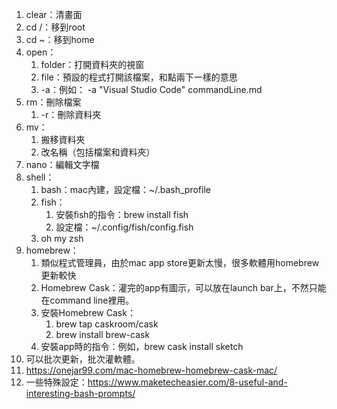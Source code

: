 1. clear：清畫面
2. cd /：移到root
3. cd ~：移到home
4. open：
   1. folder：打開資料夾的視窗
   2. file：預設的程式打開該檔案，和點兩下一樣的意思
   3. -a：例如： -a "Visual Studio Code" commandLine.md
5. rm：刪除檔案
   1. -r：刪除資料夾
6. mv：
   1. 搬移資料夾
   2. 改名稱（包括檔案和資料夾）
7. nano：編輯文字檔
8. shell：
   1. bash：mac內建，設定檔：~/.bash_profile
   2. fish：
      1. 安裝fish的指令：brew install fish
      2. 設定檔：~/.config/fish/config.fish
   3. oh my zsh
9.  homebrew：
    1.  類似程式管理員，由於mac app store更新太慢，很多軟體用homebrew更新較快
    2.  Homebrew Cask：灌完的app有圖示，可以放在launch bar上，不然只能在command line裡用。
       1.  安裝Homebrew Cask：
           1.  brew tap caskroom/cask
           2.  brew install brew-cask
       2.  安裝app時的指令：例如，brew cask install sketch
10. 可以批次更新，批次灌軟體。
11. https://onejar99.com/mac-homebrew-homebrew-cask-mac/
12. 一些特殊設定：https://www.maketecheasier.com/8-useful-and-interesting-bash-prompts/
